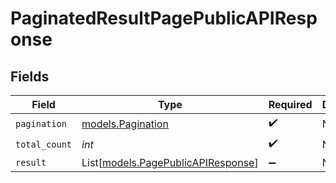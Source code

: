 # PaginatedResultPagePublicAPIResponse


## Fields

| Field                                                                    | Type                                                                     | Required                                                                 | Description                                                              |
| ------------------------------------------------------------------------ | ------------------------------------------------------------------------ | ------------------------------------------------------------------------ | ------------------------------------------------------------------------ |
| `pagination`                                                             | [models.Pagination](../models/pagination.md)                             | :heavy_check_mark:                                                       | N/A                                                                      |
| `total_count`                                                            | *int*                                                                    | :heavy_check_mark:                                                       | N/A                                                                      |
| `result`                                                                 | List[[models.PagePublicAPIResponse](../models/pagepublicapiresponse.md)] | :heavy_minus_sign:                                                       | N/A                                                                      |